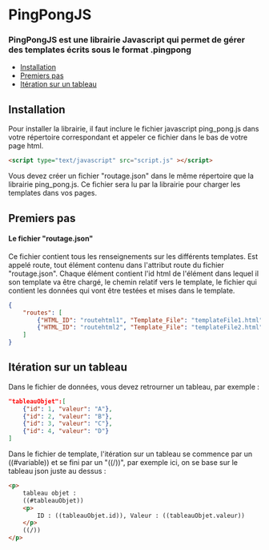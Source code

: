 # PingPongJS
### PingPongJS est une librairie Javascript qui permet de gérer des templates écrits sous le format .pingpong

* [Installation](#installation)
* [Premiers pas](#premiers-pas)
* [Itération sur un tableau](#iteration-sur-un-tableau)

## Installation

Pour installer la librairie, il faut inclure le fichier javascript ping_pong.js dans votre répertoire correspondant et appeler ce fichier dans le bas de votre page html.

```html
<script type="text/javascript" src="script.js" ></script>
```

Vous devez créer un fichier "routage.json" dans le même répertoire que la librairie ping_pong.js.
Ce fichier sera lu par la librairie pour charger les templates dans vos pages.

## Premiers pas

#### Le fichier "routage.json"

Ce fichier contient tous les renseignements sur les différents templates. 
Est appelé route, tout élément contenu dans l'attribut route du fichier "routage.json". Chaque élément contient l'id html de l'élément dans lequel il son template va être chargé, le chemin relatif vers le template, le fichier qui contient les données qui vont être testées et mises dans le template.
```json
{
    "routes": [
        {"HTML_ID": "routehtml1", "Template_File": "templateFile1.html", "Data_File": "dataFile1.php" },
        {"HTML_ID": "routehtml2", "Template_File": "templateFile2.html", "Data_File": "dataFile1.php" }
    ]
}
```

## Itération sur un tableau

Dans le fichier de données, vous devez retrourner un tableau, par exemple :
```json
"tableauObjet":[
    {"id": 1, "valeur": "A"},
    {"id": 2, "valeur": "B"},
    {"id": 3, "valeur": "C"},
    {"id": 4, "valeur": "D"}
]
```

Dans le fichier de template, l'itération sur un tableau se commence par un ((#variable)) et se fini par un "((/))", par exemple ici, on se base sur le tableau json juste au dessus : 
```html
<p>
    tableau objet :
    ((#tableauObjet))
    <p>
        ID : ((tableauObjet.id)), Valeur : ((tableauObjet.valeur))
    </p>
    ((/))
</p>
```
